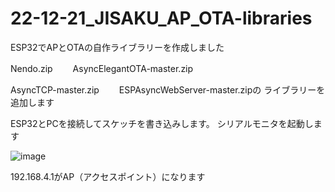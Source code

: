 # 22-12-21_JISAKU_AP_OTA-libraries
ESP32でAPとOTAの自作ライブラリーを作成しました

Nendo.zip　　
AsyncElegantOTA-master.zip

AsyncTCP-master.zip　　
ESPAsyncWebServer-master.zipの
ライブラリーを追加します

ESP32とPCを接続してスケッチを書き込みします。
シリアルモニタを起動します

![image](https://user-images.githubusercontent.com/11044177/208805798-c440cb5f-3682-4c6d-9f6e-6bca7057a561.png)

192.168.4.1がAP（アクセスポイント）になります

